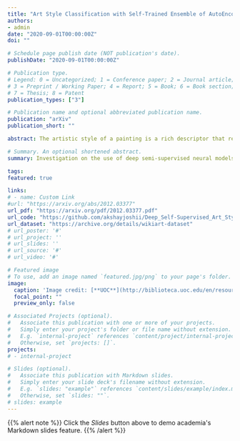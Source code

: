 ```yaml
---
title: "Art Style Classification with Self-Trained Ensemble of AutoEncoding Transformations"
authors:
- admin
date: "2020-09-01T00:00:00Z"
doi: ""

# Schedule page publish date (NOT publication's date).
publishDate: "2020-09-01T00:00:00Z"

# Publication type.
# Legend: 0 = Uncategorized; 1 = Conference paper; 2 = Journal article;
# 3 = Preprint / Working Paper; 4 = Report; 5 = Book; 6 = Book section;
# 7 = Thesis; 8 = Patent
publication_types: ["3"]

# Publication name and optional abbreviated publication name.
publication: "arXiv"
publication_short: ""

abstract: The artistic style of a painting is a rich descriptor that reveals both visual and deep intrinsic knowledge about how an artist uniquely portrays and expresses their creative vision. Accurate categorization of paintings across different artistic movements and styles is critical for large-scale indexing of art databases. However, the automatic extraction and recognition of these highly dense artistic features has received little to no attention in the field of computer vision research. In this paper, we investigate the use of deep self-supervised learning methods to solve the problem of recognizing complex artistic styles with high intra-class and low inter-class variation. Further, we outperform existing approaches by almost 20% on a highly class imbalanced WikiArt dataset with 27 art categories. To achieve this, we train the EnAET semi-supervised learning model (Wang et al., 2019) with limited annotated data samples and supplement it with self-supervised representations learned from an ensemble of spatial and non-spatial transformations.

# Summary. An optional shortened abstract.
summary: Investigation on the use of deep semi-supervised neural models to extract dense features in complex & ambiguous images spanning across 27 unique artistic styles. Self-supervision enforced to resolve class imbalance of WikiArt dataset.

tags:
featured: true

links:
# - name: Custom Link
#url: "https://arxiv.org/abs/2012.03377"
url_pdf: "https://arxiv.org/pdf/2012.03377.pdf"
url_code: "https://github.com/akshayjoshii/Deep_Self-Supervised_Art_Style_Recognition"
url_dataset: "https://archive.org/details/wikiart-dataset"
# url_poster: '#'
# url_project: ''
# url_slides: ''
# url_source: '#'
# url_video: '#'

# Featured image
# To use, add an image named `featured.jpg/png` to your page's folder. 
image:
  caption: 'Image credit: [**UOC**](http://biblioteca.uoc.edu/en/resources/resource/wikiart)'
  focal_point: ""
  preview_only: false

# Associated Projects (optional).
#   Associate this publication with one or more of your projects.
#   Simply enter your project's folder or file name without extension.
#   E.g. `internal-project` references `content/project/internal-project/index.md`.
#   Otherwise, set `projects: []`.
projects:
# - internal-project

# Slides (optional).
#   Associate this publication with Markdown slides.
#   Simply enter your slide deck's filename without extension.
#   E.g. `slides: "example"` references `content/slides/example/index.md`.
#   Otherwise, set `slides: ""`.
# slides: example
---
```


{{% alert note %}}
Click the *Slides* button above to demo academia's Markdown slides feature.
{{% /alert %}}
